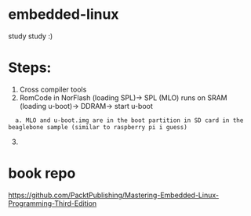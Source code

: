 # embedded-linux
study study :)

# Steps:
1. Cross compiler tools
2. RomCode in NorFlash (loading SPL)-> SPL (MLO) runs on SRAM (loading u-boot)-> DDRAM-> start u-boot
```
  a. MLO and u-boot.img are in the boot partition in SD card in the beaglebone sample (similar to raspberry pi i guess)
```
3.  






# book repo
https://github.com/PacktPublishing/Mastering-Embedded-Linux-Programming-Third-Edition
